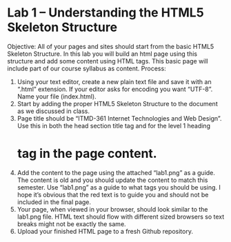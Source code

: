 # Lab 1 – Understanding the HTML5 Skeleton Structure
Objective: All of your pages and sites should start from the basic HTML5 Skeleton Structure. In this lab you will build an html page using this structure and add some content using HTML tags. This basic page will include part of our course syllabus as content.
Process:
<ol>
  <li>Using your text editor, create a new plain text file and save it with an “.html” extension. If your editor asks for encoding you want “UTF-8”. Name your file (index.html).</li>
  <li>Start by adding the proper HTML5 Skeleton Structure to the document as we discussed in class.</li>
  <li>Page title should be “ITMD-361 Internet Technologies and Web Design”. Use this in both the head section title tag and for the level 1 heading <h1> tag in the page content.</li>
  <li>Add the content to the page using the attached “lab1.png” as a guide. The content is old and you should update the content to match this semester. Use “lab1.png” as a guide to what tags you should be using. I hope it’s obvious that the red text is to guide you and should not be included in the final page.</li>
  <li>Your page, when viewed in your browser, should look similar to the lab1.png file. HTML text should flow with different sized browsers so text breaks might not be exactly the same.</li>
  <li>Upload your finished HTML page to a fresh Github repository.</li>
</ol>
